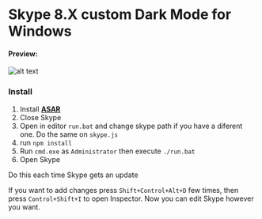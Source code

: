 # Skype 8.X custom Dark Mode for Windows

#### Preview:
![alt text](https://i.imgur.com/6b9Pzxv.png "Custom Skype Dark")

### Install

1. Install **[ASAR](https://github.com/electron/asar)**
2. Close Skype 
3. Open in editor `run.bat` and change skype path if you have a diferent one. Do the same on `skype.js`
4. run `npm install`
5. Run `cmd.exe` as `Administrator` then execute `./run.bat`
6. Open Skype

Do this each time Skype gets an update

If you want to add changes press `Shift+Control+Alt+D` few times, then press `Control+Shift+I` to open Inspector. Now you can edit Skype however you want.